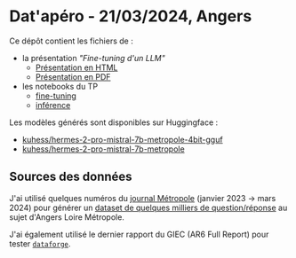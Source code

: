 # Dat'apéro - 21/03/2024, Angers

Ce dépôt contient les fichiers de :
- la présentation _"Fine-tuning d'un LLM"_
    - [Présentation en HTML](./presentation/index.html)
    - [Présentation en PDF](./presentation/dist/presentation.pdf)
- les notebooks du TP
    - [fine-tuning](./notebooks/finetuning_metropole.ipynb)
    - [inférence](./notebooks/inference_metropole.ipynb)

Les modèles générés sont disponibles sur Huggingface :
- [kuhess/hermes-2-pro-mistral-7b-metropole-4bit-gguf](https://huggingface.co/kuhess/hermes-2-pro-mistral-7b-metropole-4bit-gguf)
- [kuhess/hermes-2-pro-mistral-7b-metropole](https://huggingface.co/kuhess/hermes-2-pro-mistral-7b-metropole)

## Sources des données

J'ai utilisé quelques numéros du [journal Métropole](https://www.angersloiremetropole.fr/medias/journal-metropole/index.html) (janvier 2023 -> mars 2024) pour générer un [dataset de quelques milliers de question/réponse](https://github.com/kuhess/datapero-finetuning-llm/blob/main/notebooks/data/metropole.jsonl) au sujet d'Angers Loire Métropole.

J'ai également utilisé le dernier rapport du GIEC (AR6 Full Report) pour tester [`dataforge`](./dataforge/).
